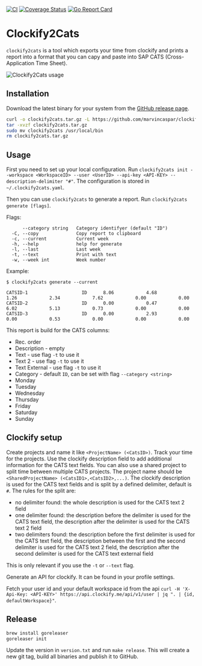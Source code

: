 [![CI](https://github.com/marvincaspar/clockify-cats-reporter/actions/workflows/ci.yml/badge.svg)](https://github.com/marvincaspar/clockify-cats-reporter/actions/workflows/ci.yml)
[![Coverage Status](https://coveralls.io/repos/github/marvincaspar/clockify2cats/badge.svg?branch=main)](https://coveralls.io/github/marvincaspar/clockify2cats?branch=main)
[![Go Report Card](https://goreportcard.com/badge/github.com/marvincaspar/clockify2cats)](https://goreportcard.com/report/github.com/marvincaspar/clockify2cats)

# Clockify2Cats

`clockify2cats` is a tool which exports your time from clockify and prints a report into a format that you can capy and paste into SAP CATS (Cross-Application Time Sheet).

![Clockify2Cats usage](./clockify2cats.gif)

## Installation

Download the latest binary for your system from the [GitHub release page](https://github.com/marvincaspar/clockify-cats-reporter/releases/latest/).

```sh
curl -o clockify2cats.tar.gz -L https://github.com/marvincaspar/clockify-cats-reporter/releases/latest/download/clockify2cats_$(uname -s)_$(uname -m).tar.gz
tar -xvzf clockify2cats.tar.gz
sudo mv clockify2cats /usr/local/bin
rm clockify2cats.tar.gz
```

## Usage

First you need to set up your local configuration. Run `clockify2cats init --workspace <WorkspaceID> --user <UserID> --api-key <API-KEY> --description-delimiter "#"`. The configuration is stored in `~/.clockify2cats.yaml`.

Then you can use `clockify2cats` to generate a report. Run `clockify2cats generate [flags]`.

Flags:

```
      --category string   Category identifyer (default "ID")
  -C, --copy              Copy report to clipboard
  -c, --current           Current week
  -h, --help              help for generate
  -l, --last              Last week
  -t, --text              Print with text
  -w, --week int          Week number
```

Example:

```
$ clockify2cats generate --current

CATSID-1                    ID      8.06            4.68            1.26            2.34            7.62            0.00            0.00
CATSID-2                    ID      0.00            0.47            6.02            5.13            0.73            0.00            0.00
CATSID-3                    ID      0.00            2.93            0.00            0.53            0.00            0.00            0.00
```

This report is build for the CATS columns:

- Rec. order
- Description - empty
- Text - use flag `-t` to use it
- Text 2 - use flag `-t` to use it
- Text External - use flag `-t` to use it
- Category - default `ID`, can be set with flag `--category <string>`
- Monday
- Tuesday
- Wednesday
- Thursday
- Friday
- Saturday
- Sunday

## Clockify setup

Create projects and name it like `<ProjectName> (<CatsID>)`. Track your time for the projects. Use the clockify description field to add additional information for the CATS text fields. You can also use a
shared
project to split time between multiple CATS projects. The project name should be `<SharedProjectName> (<CatsID1>,<CatsID2>,...)`. The clockify description is used for the CATS text fields and is split by a
defined
delimiter, default is `#`. The rules for the split are:

- no delimiter found: the whole description is used for the CATS text 2 field
- one delimiter found: the description before the delimiter is used for the CATS text field, the description after the delimiter is used for the CATS text 2 field
- two delimiters found: the description before the first delimiter is used for the CATS text field, the description between the first and the second delimiter is used for the CATS text 2 field, the description
  after the second delimiter is used for the CATS text external field

This is only relevant if you use the `-t` or `--text` flag.

Generate an API for clockify. It can be found in your profile settings.

Fetch your user id and your default workspace id from the api `curl -H 'X-Api-Key: <API-KEY>' https://api.clockify.me/api/v1/user | jq ". | {id, defaultWorkspace}"`.

## Release

```sh
brew install goreleaser
goreleaser init
```

Update the version in `version.txt` and run `make release`.
This will create a new git tag, build all binaries and publish it to GitHub.

